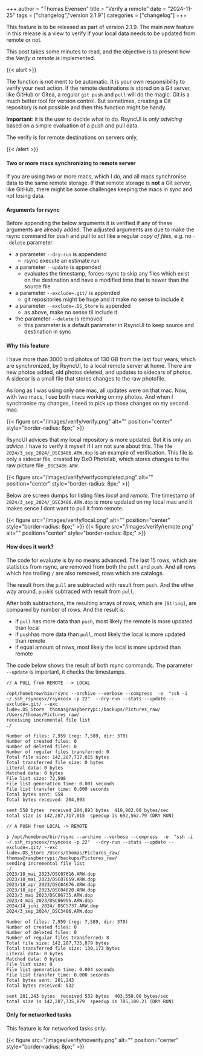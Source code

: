 +++
author = "Thomas Evensen"
title = "Verify a remote"
date = "2024-11-25"
tags = ["changelog","version 2.1.9"]
categories = ["changelog"]
+++

This feature is to be released as part of version 2.1.9. The main new feature in this release is a view to verify if your local data
needs to be updated from remote or not.

This post takes some minutes to read, and the objective is to present how the *Verify a remote* is implemented.


{{< alert >}}

The function is not ment to be automatic. It is your own responsibility to verify your next action. If the remote destinations
is stored on a Git server, like GitHub or Gitea, a regular `git push` and `pull` will do the magic. Git is a much better
tool for version control. But sometimes, creating a Git repository is not possible and then this function might
be handy.

**Important**: it is the user to decide what to do. RsyncUI is *only advicing* based on a simple evaluation of
a push and pull data.

The verify is for remote destinations on servers only,

{{< /alert >}}

#### Two or more macs synchronizing to remote server

If you are using two or more macs, which I do, and all macs synchronise data to the same remote storage. If that
remote storage is **not** a Git server, like GitHub, there might be some challenges keeping the macs in sync and
not losing data.

#### Arguments for rsync

Before appending the below arguments it is verified if any of these arguments are already added. The adjusted arguments
are due to make the rsync command for push and pull to act like a regular *copy of files*, e.g. no `--delete` parameter.

- a parameter `--dry-run` is appendend
  - rsync execute an estimate run
- a parameter `--update` is appended
  - evaluates the timestamp, forces rsync to skip any files which exist on the destination and have a modified time that is newer than the source file
- a parameter `--exclude=.git/` is appended
  - git repositories might be huge and it make no sense to include it
- a parameter `--exclude=.DS_Store` is appended
  - as above, make no sense til include it
- the parameter `--delete` is removed
  - this parameter is a default parameter in RsyncUI to keep source and destination in sync

#### Why this feature

I have more than 3000 bird photos of 130 GB from the last four years, which are synchronized, by RsyncUI,
to a local remote server at home. There are new photos added, old photos deleted, and updates to sidecars of photos. A sidecar is a small
file that stores changes to the raw photofile.

As long as I was using only one mac, all updates were on that mac. Now, with two macs, I use both macs working on my photos.
And when I synchronise my changes, I need to pick up those changes on my second mac.

{{< figure src="/images/verify/verify.png" alt="" position="center" style="border-radius: 8px;" >}}

RsyncUI advices that my local repository is more updated. But it is only an *advice*. I have to verify it
myself if I am not sure about this. The file `2024/3_sep_2024/_DSC3486.ARW.dop` is an example of verification.
This file is only a sidecar file, created by DxO Photolab, which stores changes to the raw picture file
`_DSC3486.ARW`.

{{< figure src="/images/verify/verifycompleted.png" alt="" position="center" style="border-radius: 8px;" >}}

Below are screen dumps for listing files *local* and *remote*. The timestamp of `2024/3_sep_2024/_DSC3486.ARW.dop` is more
updated on my local mac and it makes sence I dont want to pull it from remote.

{{< figure src="/images/verify/local.png" alt="" position="center" style="border-radius: 8px;" >}}
{{< figure src="/images/verify/remote.png" alt="" position="center" style="border-radius: 8px;" >}}


#### How does it work?

The code for evaluate is by no means advanced. The last 15 rows, which are statistics from rsync, are removed from both
the `pull` and `push`. And all rows which has trailing `/` are also removed, rows which are catalogs.

The result from the `pull` are subtracted with result from `push`. And the other way around, `push`is subtraced with result
from `pull`.

After both subtractions, the resulting arrays of rows, which are `[String]`, are compared by number of rows.
And the result is:

- if `pull` has more data than `push`, most likely the remote is more updated than local
- if `push`has more data than `pull`, most likely the local is more updated than remote
- if equal amount of rows, most likely the local is more updated than remote

The code below shows the result of both rsync commands. The parameter `--update` is important, it checks the timestamps.

```code
// A PULL from REMOTE --> LOCAL

/opt/homebrew/bin/rsync --archive --verbose --compress  -e  "ssh -i ~/.ssh_rsyncosx/rsyncosx -p 22"  --dry-run --stats --update --exclude=.git/ --exc
lude=.DS_Store  thomas@raspberrypi:/backups/Pictures_raw/ /Users/thomas/Pictures_raw/
receiving incremental file list
./

Number of files: 7,959 (reg: 7,589, dir: 370)
Number of created files: 0
Number of deleted files: 0
Number of regular files transferred: 0
Total file size: 142,287,717,015 bytes
Total transferred file size: 0 bytes
Literal data: 0 bytes
Matched data: 0 bytes
File list size: 72,508
File list generation time: 0.001 seconds
File list transfer time: 0.000 seconds
Total bytes sent: 558
Total bytes received: 204,893

sent 558 bytes  received 204,893 bytes  410,902.00 bytes/sec
total size is 142,287,717,015  speedup is 692,562.79 (DRY RUN)

// A PUSH from LOCAL -> REMOTE

❯ /opt/homebrew/bin/rsync --archive --verbose --compress  -e  "ssh -i ~/.ssh_rsyncosx/rsyncosx -p 22"  --dry-run --stats --update --exclude=.git/ --exc
lude=.DS_Store /Users/thomas/Pictures_raw/ thomas@raspberrypi:/backups/Pictures_raw/
sending incremental file list
./
2023/10_mai_2023/DSC07616.ARW.dop
2023/10_mai_2023/DSC07659.ARW.dop
2023/18_apr_2023/DSC04676.ARW.dop
2023/18_apr_2023/DSC04820.ARW.dop
2023/3_mai_2023/DSC06735.ARW.dop
2023/4_mai_2023/DSC06995.ARW.dop
2024/14_juni_2024/_DSC5737.ARW.dop
2024/3_sep_2024/_DSC3486.ARW.dop

Number of files: 7,959 (reg: 7,589, dir: 370)
Number of created files: 0
Number of deleted files: 0
Number of regular files transferred: 8
Total file size: 142,287,735,879 bytes
Total transferred file size: 130,173 bytes
Literal data: 0 bytes
Matched data: 0 bytes
File list size: 0
File list generation time: 0.004 seconds
File list transfer time: 0.000 seconds
Total bytes sent: 201,243
Total bytes received: 532

sent 201,243 bytes  received 532 bytes  403,550.00 bytes/sec
total size is 142,287,735,879  speedup is 705,180.21 (DRY RUN)
```

#### Only for networked tasks

This feature is for networked tasks only.

{{< figure src="/images/verify/noverify.png" alt="" position="center" style="border-radius: 8px;" >}}
